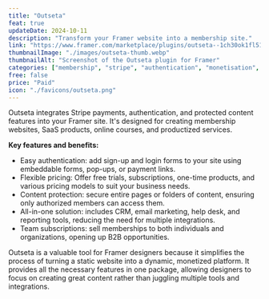 ```yaml
---
title: "Outseta"
feat: true
updateDate: 2024-10-11
description: "Transform your Framer website into a membership site."
link: "https://www.framer.com/marketplace/plugins/outseta--1ch30ok1fl51lk7of2x58csbp/?via=julesvcode"
thumbnailImage: "./images/outseta-thumb.webp"
thumbnailAlt: "Screenshot of the Outseta plugin for Framer"
categories: ["membership", "stripe", "authentication", "monetisation", "saas", "crm", "paid"]
free: false
price: "Paid"
icon: "./favicons/outseta.png"
---
```


Outseta integrates Stripe payments, authentication, and protected content features into your Framer site. It's designed for creating membership websites, SaaS products, online courses, and productized services.

<b>Key features and benefits:</b>

- Easy authentication: add sign-up and login forms to your site using embeddable forms, pop-ups, or payment links.
- Flexible pricing: Offer free trials, subscriptions, one-time products, and various pricing models to suit your business needs.
- Content protection: secure entire pages or folders of content, ensuring only authorized members can access them.
- All-in-one solution: includes CRM, email marketing, help desk, and reporting tools, reducing the need for multiple integrations.
- Team subscriptions: sell memberships to both individuals and organizations, opening up B2B opportunities.

Outseta is a valuable tool for Framer designers because it simplifies the process of turning a static website into a dynamic, monetized platform. It provides all the necessary features in one package, allowing designers to focus on creating great content rather than juggling multiple tools and integrations.

